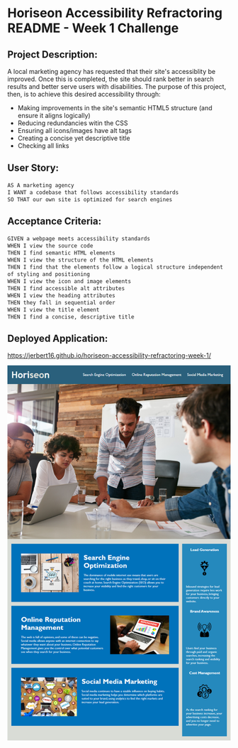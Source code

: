 # Horiseon Accessibility Refractoring README - Week 1 Challenge

## Project Description:

A local marketing agency has requested that their site's accessiblity be improved. Once this is completed, the site should rank better in search results and better serve users with disabilities. The purpose of this project, then, is to achieve this desired accessibility through:

* Making improvements in the site's semantic HTML5 structure (and ensure it aligns logically) 
* Reducing redundancies witin the CSS 
* Ensuring all icons/images have alt tags
* Creating a concise yet descriptive title 
* Checking all links

## User Story:

```
AS A marketing agency
I WANT a codebase that follows accessibility standards
SO THAT our own site is optimized for search engines
```

## Acceptance Criteria:

```
GIVEN a webpage meets accessibility standards
WHEN I view the source code
THEN I find semantic HTML elements
WHEN I view the structure of the HTML elements
THEN I find that the elements follow a logical structure independent of styling and positioning
WHEN I view the icon and image elements
THEN I find accessible alt attributes
WHEN I view the heading attributes
THEN they fall in sequential order
WHEN I view the title element
THEN I find a concise, descriptive title
```

## Deployed Application:

https://jerbert16.github.io/horiseon-accessibility-refractoring-week-1/

![Screenshot](./assets/01-html-css-git-homework-demo.png)


